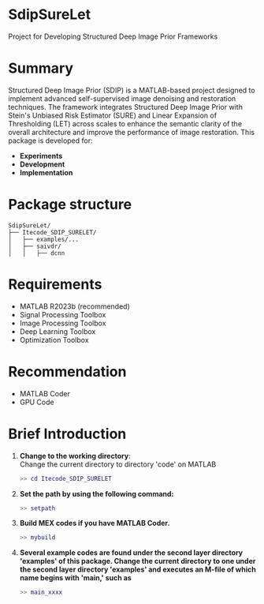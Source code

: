 # SdipSureLet
Project for Developing Structured Deep Image Prior Frameworks
# Summary
Structured Deep Image Prior (SDIP) is a MATLAB-based project designed to implement advanced self-supervised image denoising and restoration techniques. The framework integrates Structured Deep Image Prior with Stein's Unbiased Risk Estimator (SURE) and Linear Expansion of Thresholding (LET) across scales to enhance the semantic clarity of the overall architecture and improve the performance of image restoration.
This package is developed for:
- **Experiments**
- **Development**
- **Implementation**
# Package structure
```plaintext
SdipSureLet/               
├── Itecode_SDIP_SURELET/                
│   ├── examples/...        
│   ├── saivdr/            
│   │   ├── dcnn
```
# Requirements
- MATLAB R2023b (recommended)
- Signal Processing Toolbox
- Image Processing Toolbox
- Deep Learning Toolbox
- Optimization Toolbox
# Recommendation
- MATLAB Coder
- GPU Code
# Brief Introduction

1. **Change to the working directory**:  
   Change the current directory to directory 'code' on MATLAB
   ```matlab
   >> cd Itecode_SDIP_SURELET 
3. **Set the path by using the following command:**
   ```matlab
   >> setpath
5. **Build MEX codes if you have MATLAB Coder.**
   ```matlab
   >> mybuild
6. **Several example codes are found under the second layer directory 'examples' of this package. Change the current directory to one under the second layer directory 'examples' and executes an M-file of which name begins with 'main,' such as**
   ```matlab
   >> main_xxxx
